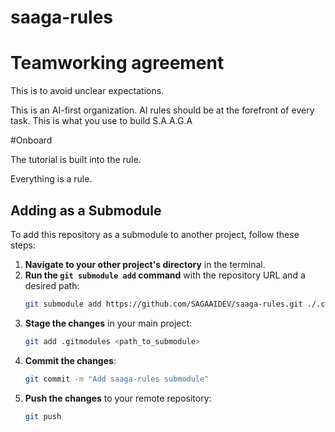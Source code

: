 # saaga-rules

# Teamworking agreement

This is to avoid unclear expectations.


This is an AI-first organization. AI rules should be at the forefront of every task. This is what you use to build
S.A.A.G.A

#Onboard

The tutorial is built into the rule.

Everything is a rule.




## Adding as a Submodule

To add this repository as a submodule to another project, follow these steps:

1.  **Navigate to your other project's directory** in the terminal.
2.  **Run the `git submodule add` command** with the repository URL and a desired path:
    ```bash
    git submodule add https://github.com/SAGAAIDEV/saaga-rules.git ./.cursor/rules/saaga-rules
    ```
3.  **Stage the changes** in your main project:
    ```bash
    git add .gitmodules <path_to_submodule>
    ```
4.  **Commit the changes**:
    ```bash
    git commit -m "Add saaga-rules submodule"
    ```
5.  **Push the changes** to your remote repository:
    ```bash
    git push
    ```



